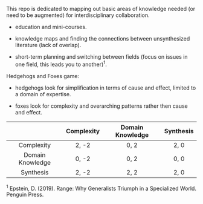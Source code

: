 This repo is dedicated to mapping out basic areas of knowledge needed (or need to be augmented) for interdisciplinary collaboration. 

* education and mini-courses.

* knowledge maps and finding the connections between unsynthesized literature (lack of overlap). 

* short-term planning and switching between fields (focus on issues in one field, this leads you to another)<sup>1</sup>.

Hedgehogs and Foxes game: 

* hedgehogs look for simplification in terms of cause and effect, limited to a domain of expertise.

* foxes look for complexity and overarching patterns rather then cause and effect.

|                  |Complexity       |Domain Knowledge    |Synthesis       |    
|:----------------:|:---------------:|:------------------:|:--------------:|
|Complexity        |     2, -2       |       0, 2         |    2, 0        |
|Domain Knowledge  |     0, -2       |       0, 2         |    0, 0        |
|Synthesis         |     2, -2       |       2, 2         |    2, 0        |


<sup>1</sup> Epstein, D. (2019). Range: Why Generalists Triumph in a Specialized World. Penguin Press.
